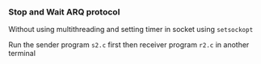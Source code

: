 ### Stop and Wait ARQ protocol
Without using multithreading and setting timer in socket using `setsockopt`

Run the sender program `s2.c` first then receiver program `r2.c` in another terminal

